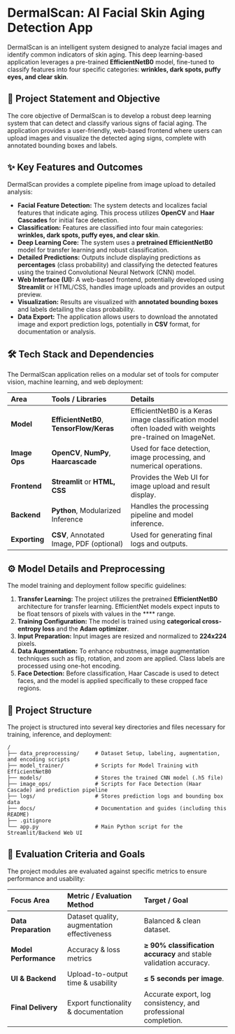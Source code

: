 # DermalScan: AI Facial Skin Aging Detection App

DermalScan is an intelligent system designed to analyze facial images and identify common indicators of skin aging. This deep learning-based application leverages a pre-trained **EfficientNetB0** model, fine-tuned to classify features into four specific categories: **wrinkles, dark spots, puffy eyes, and clear skin**.

## 🌟 Project Statement and Objective

The core objective of DermalScan is to develop a robust deep learning system that can detect and classify various signs of facial aging. The application provides a user-friendly, web-based frontend where users can upload images and visualize the detected aging signs, complete with annotated bounding boxes and labels.

## ✨ Key Features and Outcomes

DermalScan provides a complete pipeline from image upload to detailed analysis:

*   **Facial Feature Detection:** The system detects and localizes facial features that indicate aging. This process utilizes **OpenCV** and **Haar Cascades** for initial face detection.
*   **Classification:** Features are classified into four main categories: **wrinkles, dark spots, puffy eyes, and clear skin**.
*   **Deep Learning Core:** The system uses a **pretrained EfficientNetB0** model for transfer learning and robust classification.
*   **Detailed Predictions:** Outputs include displaying predictions as **percentages** (class probability) and classifying the detected features using the trained Convolutional Neural Network (CNN) model.
*   **Web Interface (UI):** A web-based frontend, potentially developed using **Streamlit** or HTML/CSS, handles image uploads and provides an output preview.
*   **Visualization:** Results are visualized with **annotated bounding boxes** and labels detailing the class probability.
*   **Data Export:** The application allows users to download the annotated image and export prediction logs, potentially in **CSV** format, for documentation or analysis.

## 🛠️ Tech Stack and Dependencies

The DermalScan application relies on a modular set of tools for computer vision, machine learning, and web deployment:

| Area | Tools / Libraries | Details |
| :--- | :--- | :--- |
| **Model** | **EfficientNetB0**, **TensorFlow/Keras** | EfficientNetB0 is a Keras image classification model often loaded with weights pre-trained on ImageNet. |
| **Image Ops** | **OpenCV**, **NumPy**, **Haarcascade** | Used for face detection, image processing, and numerical operations. |
| **Frontend** | **Streamlit** or **HTML, CSS** | Provides the Web UI for image upload and result display. |
| **Backend** | **Python**, Modularized Inference | Handles the processing pipeline and model inference.
| **Exporting** | **CSV**, Annotated Image, PDF (optional) | Used for generating final logs and outputs. |

## ⚙️ Model Details and Preprocessing

The model training and deployment follow specific guidelines:

1.  **Transfer Learning:** The project utilizes the pretrained **EfficientNetB0** architecture for transfer learning. EfficientNet models expect inputs to be float tensors of pixels with values in the **** range.
2.  **Training Configuration:** The model is trained using **categorical cross-entropy loss** and the **Adam optimizer**.
3.  **Input Preparation:** Input images are resized and normalized to **224x224** pixels.
4.  **Data Augmentation:** To enhance robustness, image augmentation techniques such as flip, rotation, and zoom are applied. Class labels are processed using one-hot encoding.
5.  **Face Detection:** Before classification, Haar Cascade is used to detect faces, and the model is applied specifically to these cropped face regions.

## 📁 Project Structure

The project is structured into several key directories and files necessary for training, inference, and deployment:

```
/
├── data_preprocessing/     # Dataset Setup, labeling, augmentation, and encoding scripts
├── model_trainer/          # Scripts for Model Training with EfficientNetB0
├── models/                 # Stores the trained CNN model (.h5 file)
├── image_ops/              # Scripts for Face Detection (Haar Cascade) and prediction pipeline
├── logs/                   # Stores prediction logs and bounding box data
├── docs/                   # Documentation and guides (including this README)
├── .gitignore
└── app.py                  # Main Python script for the Streamlit/Backend Web UI
```

## 🎯 Evaluation Criteria and Goals

The project modules are evaluated against specific metrics to ensure performance and usability:

| Focus Area | Metric / Evaluation Method | Target / Goal |
| :--- | :--- | :--- |
| **Data Preparation** | Dataset quality, augmentation effectiveness | Balanced & clean dataset. |
| **Model Performance** | Accuracy & loss metrics | **≥ 90% classification accuracy** and stable validation accuracy. |
| **UI & Backend** | Upload-to-output time & usability | **≤ 5 seconds per image**. |
| **Final Delivery** | Export functionality & documentation | Accurate export, log consistency, and professional completion. |